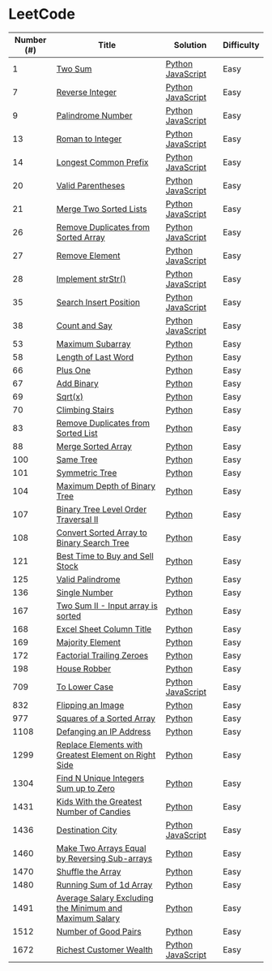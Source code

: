 # LeetCode 

| Number (#)  | Title | Solution | Difficulty |
| ------------- | ------------- | ------------- | ------------- |
| 1  | [Two Sum](https://leetcode.com/problems/two-sum/)  | [Python](https://github.com/gianmillare/LeetCode/blob/master/python/easy/two_sum.py) [JavaScript](https://github.com/gianmillare/LeetCode/blob/master/javascript/easy/two_sum.js) | Easy |
| 7  | [Reverse Integer](https://leetcode.com/problems/reverse-integer/) | [Python](https://github.com/gianmillare/LeetCode/blob/master/python/easy/reverse_integer.py) [JavaScript](https://github.com/gianmillare/LeetCode/blob/master/javascript/easy/reverse_integer.js) | Easy |
| 9  | [Palindrome Number](https://leetcode.com/problems/palindrome-number/) | [Python](https://github.com/gianmillare/LeetCode/blob/master/python/easy/palindrome_number.py) [JavaScript](https://github.com/gianmillare/LeetCode/blob/master/javascript/easy/palindrome_number.js)| Easy |
| 13 | [Roman to Integer](https://leetcode.com/problems/roman-to-integer/) | [Python](https://github.com/gianmillare/LeetCode/blob/master/python/easy/roman_to_integer.py) [JavaScript](https://github.com/gianmillare/LeetCode/blob/master/javascript/easy/roman_to_integer.js) | Easy |
| 14 | [Longest Common Prefix](https://leetcode.com/problems/longest-common-prefix/) | [Python](https://github.com/gianmillare/LeetCode/blob/master/python/easy/longest_common_prefix.py) [JavaScript](https://github.com/gianmillare/LeetCode/blob/master/javascript/easy/longest_common_prefix.js) | Easy |
| 20 | [Valid Parentheses](https://leetcode.com/problems/valid-parentheses/) | [Python](https://github.com/gianmillare/LeetCode/blob/master/python/easy/valid_parentheses.py) [JavaScript](https://github.com/gianmillare/LeetCode/blob/master/javascript/easy/valid_parentheses.js) | Easy |
| 21 | [Merge Two Sorted Lists](https://leetcode.com/problems/merge-two-sorted-lists/) | [Python](https://github.com/gianmillare/LeetCode/blob/master/python/easy/merge_two_sorted_lists.py) [JavaScript](https://github.com/gianmillare/LeetCode/blob/master/javascript/easy/merge_two_sorted_lists.js) | Easy |
| 26 | [Remove Duplicates from Sorted Array](https://leetcode.com/problems/remove-duplicates-from-sorted-array/) | [Python](https://github.com/gianmillare/LeetCode/blob/master/python/easy/remove_duplicates_from_the_array.py) [JavaScript](https://github.com/gianmillare/LeetCode/blob/master/javascript/easy/remove_duplicates_from_sorted_array.js) | Easy |
| 27 | [Remove Element](https://leetcode.com/problems/remove-element/) | [Python](https://github.com/gianmillare/LeetCode/blob/master/python/easy/remove_element.py) [JavaScript](https://github.com/gianmillare/LeetCode/blob/master/javascript/easy/remove_element.js) | Easy |
| 28 | [Implement strStr()](https://leetcode.com/problems/implement-strstr/) | [Python](https://github.com/gianmillare/LeetCode/blob/master/python/easy/implement_strstr.py) [JavaScript](https://github.com/gianmillare/LeetCode/blob/master/javascript/easy/implement_strstr.js) | Easy |
| 35 | [Search Insert Position](https://leetcode.com/problems/search-insert-position/) | [Python](https://github.com/gianmillare/LeetCode/blob/master/python/easy/search_insert_position.py) [JavaScript](https://github.com/gianmillare/LeetCode/blob/master/javascript/easy/search_insert_position.js) | Easy |
| 38 | [Count and Say](https://leetcode.com/problems/count-and-say/) | [Python](https://github.com/gianmillare/LeetCode/blob/master/python/easy/count_and_say.py) [JavaScript](https://github.com/gianmillare/LeetCode/blob/master/javascript/easy/count_and_say.js) | Easy |
| 53 | [Maximum Subarray](https://leetcode.com/problems/maximum-subarray/) | [Python](https://github.com/gianmillare/LeetCode/blob/master/python/easy/maximum_subarray.py) | Easy |
| 58 | [Length of Last Word](https://leetcode.com/problems/length-of-last-word/) | [Python](https://github.com/gianmillare/LeetCode/blob/master/python/easy/length_of_last_word.py) | Easy |
| 66 | [Plus One](https://leetcode.com/problems/plus-one/) | [Python](https://github.com/gianmillare/LeetCode/blob/master/python/easy/plus_one.py) | Easy |
| 67 | [Add Binary](https://leetcode.com/problems/add-binary/) | [Python](https://github.com/gianmillare/LeetCode/blob/master/python/easy/add_binary.py) | Easy |
| 69 | [Sqrt(x)](https://leetcode.com/problems/sqrtx/) | [Python](https://github.com/gianmillare/LeetCode/blob/master/python/easy/sqrt_x.py) | Easy |
| 70 | [Climbing Stairs](https://leetcode.com/problems/climbing-stairs/) | [Python](https://github.com/gianmillare/LeetCode/blob/master/python/easy/climbing_stairs.py) | Easy |
| 83 | [Remove Duplicates from Sorted List](https://leetcode.com/problems/remove-duplicates-from-sorted-list/) | [Python](https://github.com/gianmillare/LeetCode/blob/master/python/easy/remove_duplicates_from_sorted_list.py) | Easy |
| 88 | [Merge Sorted Array](https://leetcode.com/problems/merge-sorted-array/) | [Python](https://github.com/gianmillare/LeetCode/blob/master/python/easy/merge_sorted_array.py) | Easy |
| 100 | [Same Tree](https://leetcode.com/problems/same-tree/) | [Python](https://github.com/gianmillare/LeetCode/blob/master/python/easy/same_tree.py) | Easy |
| 101 | [Symmetric Tree](https://leetcode.com/problems/symmetric-tree/) | [Python](https://github.com/gianmillare/LeetCode/blob/master/python/easy/symmetric_tree.py) | Easy |
| 104 | [Maximum Depth of Binary Tree](https://leetcode.com/problems/maximum-depth-of-binary-tree/) | [Python](https://github.com/gianmillare/LeetCode/blob/master/python/easy/maximum_depth_of_binary_tree.py) | Easy |
| 107 | [Binary Tree Level Order Traversal II](https://leetcode.com/problems/binary-tree-level-order-traversal-ii/) | [Python](https://github.com/gianmillare/LeetCode/blob/master/python/easy/binary_tree_level_order_traversal_II.py) | Easy |
| 108 | [Convert Sorted Array to Binary Search Tree](https://leetcode.com/problems/convert-sorted-array-to-binary-search-tree/) | [Python](https://github.com/gianmillare/LeetCode/blob/master/python/easy/convert_sorted_array_to_binary_search_tree.py) | Easy |
| 121 | [Best Time to Buy and Sell Stock](https://leetcode.com/problems/best-time-to-buy-and-sell-stock/) | [Python](https://github.com/gianmillare/LeetCode/blob/master/python/easy/best_time_to_buy_and_sell_stock.py) | Easy |
| 125 | [Valid Palindrome](https://leetcode.com/problems/valid-palindrome/) | [Python](https://github.com/gianmillare/LeetCode/blob/master/python/easy/valid_palindrome.py) | Easy |
| 136 | [Single Number](https://leetcode.com/problems/single-number/) | [Python](https://github.com/gianmillare/LeetCode/blob/master/python/easy/single_number.py) | Easy |
| 167 | [Two Sum II - Input array is sorted](https://leetcode.com/problems/two-sum-ii-input-array-is-sorted/) | [Python](https://github.com/gianmillare/LeetCode/blob/master/python/easy/two_sum_II_input_array_is_sorted.py) | Easy |
| 168 | [Excel Sheet Column Title](https://leetcode.com/problems/excel-sheet-column-title/) | [Python](https://github.com/gianmillare/LeetCode/blob/master/python/easy/excel_sheet_column_title.py) | Easy |
| 169 | [Majority Element](https://leetcode.com/problems/majority-element/) | [Python](https://github.com/gianmillare/LeetCode/blob/master/python/easy/majority_element.py) | Easy |
| 172 | [Factorial Trailing Zeroes](https://leetcode.com/problems/factorial-trailing-zeroes/) | [Python](https://github.com/gianmillare/LeetCode/blob/master/python/easy/factorial_trailing_zeroes.py) | Easy |
| 198 | [House Robber](https://leetcode.com/problems/house-robber/) | [Python](https://github.com/gianmillare/LeetCode/blob/master/python/easy/house_robber.py) | Easy |
| 709 | [To Lower Case](https://leetcode.com/problems/to-lower-case/) | [Python](https://github.com/gianmillare/LeetCode/blob/master/python/easy/to_lower_case.py) [JavaScript](https://github.com/gianmillare/LeetCode/blob/master/javascript/easy/to_lower_case.js) |Easy |
| 832 | [Flipping an Image](https://leetcode.com/problems/flipping-an-image/) | [Python](https://github.com/gianmillare/LeetCode/blob/master/python/easy/flipping_an_image.py) | Easy |
| 977 | [Squares of a Sorted Array](https://leetcode.com/problems/squares-of-a-sorted-array/) | [Python](https://github.com/gianmillare/LeetCode/blob/master/python/easy/squares_of_a_sorted_array.py) | Easy |
| 1108 | [Defanging an IP Address](https://leetcode.com/problems/defanging-an-ip-address/) | [Python](https://github.com/gianmillare/LeetCode/blob/master/python/easy/defanging_an_ip_address.py) | Easy |
| 1299 | [Replace Elements with Greatest Element on Right Side](https://leetcode.com/problems/replace-elements-with-greatest-element-on-right-side/) | [Python](https://github.com/gianmillare/LeetCode/blob/master/python/easy/replace_elements_with_greatest_element_on_right_side.py) | Easy |
| 1304 | [Find N Unique Integers Sum up to Zero](https://leetcode.com/problems/find-n-unique-integers-sum-up-to-zero/) | [Python](https://github.com/gianmillare/LeetCode/blob/master/python/easy/find_n_unique_integers_sum_up_to_zero.py) | Easy |
| 1431 | [Kids With the Greatest Number of Candies](https://leetcode.com/problems/kids-with-the-greatest-number-of-candies/) | [Python](https://github.com/gianmillare/LeetCode/blob/master/python/easy/kids_with_greatest_number_of_candies.ipynb) | Easy |
| 1436 | [Destination City](https://leetcode.com/problems/destination-city/) | [Python](https://github.com/gianmillare/LeetCode/blob/master/python/easy/destination_city.py) [JavaScript](https://github.com/gianmillare/LeetCode/blob/master/javascript/easy/destination_city.js) | Easy |
| 1460 | [Make Two Arrays Equal by Reversing Sub-arrays](https://leetcode.com/problems/make-two-arrays-equal-by-reversing-sub-arrays/) | [Python](https://github.com/gianmillare/LeetCode/blob/master/python/easy/make_two_arrays_equal_by_reversing_sub_arrays.py) | Easy |
| 1470 | [Shuffle the Array](https://leetcode.com/problems/shuffle-the-array/) | [Python](https://github.com/gianmillare/LeetCode/blob/master/python/easy/shuffle_the_array.py) | Easy |
| 1480 | [Running Sum of 1d Array](https://leetcode.com/problems/running-sum-of-1d-array/) | [Python](https://github.com/gianmillare/LeetCode/blob/master/python/easy/running_sum_of_1d_array.py) | Easy |
| 1491 | [Average Salary Excluding the Minimum and Maximum Salary](https://leetcode.com/problems/average-salary-excluding-the-minimum-and-maximum-salary/) | [Python](https://github.com/gianmillare/LeetCode/blob/master/python/easy/average_salary_excluding_the_minimum_and_maximum_salary.py) | Easy |
| 1512 | [Number of Good Pairs](https://leetcode.com/problems/number-of-good-pairs/) | [Python](https://github.com/gianmillare/LeetCode/blob/master/python/easy/number_of_good_pairs.py) | Easy |
| 1672 | [Richest Customer Wealth](https://leetcode.com/problems/richest-customer-wealth/) | [Python](https://github.com/gianmillare/LeetCode/blob/master/python/easy/richest_customer_wealth.py) [JavaScript](https://github.com/gianmillare/LeetCode/blob/master/javascript/easy/richest_customer_wealth.js) | Easy |
